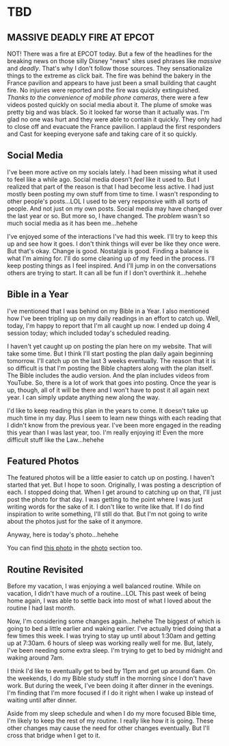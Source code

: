 # TBD

## MASSIVE DEADLY FIRE AT EPCOT

NOT! There was a fire at EPCOT today. But a few of the headlines for the breaking news on those silly Disney "news" sites used phrases like *massive* and *deadly*. That's why I don't follow those sources. They sensationalize things to the extreme as click bait. The fire was behind the bakery in the France pavilion and appears to have just been a small  building that caught fire. No injuries were reported and the fire was quickly extinguished. *Thanks to the convenience of mobile phone cameras*, there were a few videos posted quickly on social media about it. The plume of smoke was pretty big and was black. So it looked far worse than it actually was. I'm glad no one was hurt and they were able to contain it quickly. They only had to close off and evacuate the France pavilion. I applaud the first responders and Cast for keeping everyone safe and taking care of it so quickly.

## Social Media

I've been more active on my socials lately. I had been missing what it used to feel like a while ago. Social media doesn't *feel* like it used to. But I realized that part of the reason is that I had become less active. I had just mostly been posting my own stuff from time to time. I wasn't responding to other people's posts...LOL I used to be very responsive with all sorts of people. And not just on my own posts. Social media may have changed over the last year or so. But more so, I have changed. The *problem* wasn't so much social media as it has been me...hehehe

I've enjoyed some of the interactions I've had this week. I'll try to keep this up and see how it goes. I don't think things will ever be like they once were. But that's okay. Change is good. Nostalgia is good. Finding a balance is what I'm aiming for. I'll do some cleaning up of my feed in the process. I'll keep posting things as I feel inspired. And I'll jump in on the conversations others are trying to start. It can all be fun if I don't overthink it...hehehe

## Bible in a Year

I've mentioned that I was behind on my Bible in a Year. I also mentioned how I've been tripling up on my daily readings in an effort to catch up. Well, today, I'm happy to report that I'm all caught up now. I ended up doing 4 session today; which included today's scheduled reading.

I haven't yet caught up on posting the plan here on my website. That will take some time. But I think I'll start posting the plan daily again beginning tomorrow. I'll catch up on the last 3 weeks eventually. The reason that it is so difficult is that I'm posting the Bible chapters along with the plan itself. The Bible includes the audio version. And the plan includes videos from YouTube. So, there is a lot of work that goes into posting. Once the year is up, though, all of it will be there and I won't have to post it all again next year. I can simply update anything new along the way.

I'd like to keep reading this plan in the years to come. It doesn't take up much time in my day. Plus I seem to learn new things with each reading that I didn't know from the previous year. I've been more engaged in the reading this year than I was last year, too. I'm really enjoying it! Even the more difficult stuff like the Law...hehehe

## Featured Photos

The featured photos will be a little easier to catch up on posting. I haven't started that yet. But I hope to soon. Originally, I was posting a description of each. I stopped doing that. When I get around to catching up on that, I'll just post the photo for that day. I was getting to the point where I was just writing words for the sake of it. I don't like to write like that. If I do find inspiration to write something, I'll still do that. But I'm not going to write about the photos just for the sake of it anymore.

Anyway, here is today's photo...hehehe

<!--@include: @/photos/photo-a-day/2025/03/22.md{3,}-->

You can find [this photo](/photos/photo-a-day/2025/03/22) in the [photo](/photos/) section too.

## Routine Revisited

Before my vacation, I was enjoying a well balanced routine. While on vacation, I didn't have much of a routine...LOL This past week of being home again, I was able to settle back into most of what I loved about the routine I had last month.

Now, I'm considering some changes again...hehehe The biggest of which is going to bed a little earlier and waking earlier. I've actually tried doing that a few times this week. I was trying to stay up until about 1:30am and getting up at 7:30am. 6 hours of sleep was working really well for me. But, lately, I've been needing some extra sleep. I'm trying to get to bed by midnight and waking around 7am.

I think I'd like to eventually get to bed by 11pm and get up around 6am. On the weekends, I do my Bible study stuff in the morning since I don't have work. But during the week, I've been doing it after dinner in the evenings. I'm finding that I'm more focused if I do it right when I wake up instead of waiting until after dinner.

Aside from my sleep schedule and when I do my more focused Bible time, I'm likely to keep the rest of my routine. I really like how it is going. These other changes may cause the need for other changes eventually. But I'll cross that bridge when I get to it.

